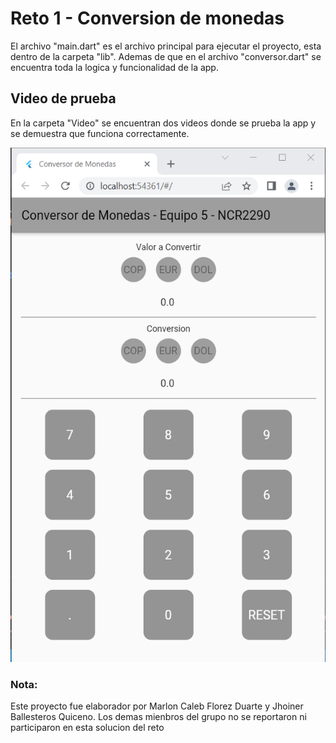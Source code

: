 # Reto 1 - Conversion de monedas

El archivo "main.dart" es el archivo principal para ejecutar el proyecto, esta dentro de la carpeta "lib".
Ademas de que en el archivo "conversor.dart" se encuentra toda la logica y funcionalidad de la app.

## Video de prueba

En la carpeta "Video" se encuentran dos videos donde se prueba la app y se demuestra que funciona correctamente.

![Imagen de referencia App](https://raw.githubusercontent.com/mallonflowerz/reto1/master/video/app.PNG)


### Nota:
Este proyecto fue elaborador por Marlon Caleb Florez Duarte y Jhoiner Ballesteros Quiceno.
Los demas mienbros del grupo no se reportaron ni participaron en esta solucion del reto
